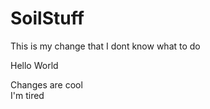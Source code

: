 # SoilStuff

This is my change that I dont know what to do 

Hello World

Changes are cool  
I'm tired